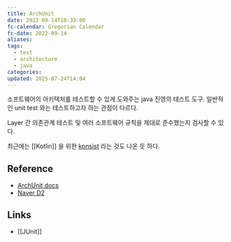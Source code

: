 ```yaml
---
title: ArchUnit
date: 2022-09-14T10:33:00
fc-calendar: Gregorian Calendar
fc-date: 2022-09-14
aliases: 
tags:
  - test
  - architecture
  - java
categories: 
updated: 2025-07-24T14:04
---
```


소프트웨어의 아키텍처를 테스트할 수 있게 도와주는 java 진영의 테스트 도구. 일반적인 unit test 와는 테스트하고자 하는 관점이 다르다.

Layer 간 의존관계 테스트 및 여러 소프트웨어 규칙을 제대로 준수했는지 검사할 수 있다.

최근에는 [[Kotlin]] 을 위한 [konsist](https://github.com/LemonAppDev/konsist#dependencies) 라는 것도 나온 듯 하다.

## Reference

- [ArchUnit docs](https://www.archunit.org/userguide/html/000_Index.html)
- [Naver D2](https://d2.naver.com/helloworld/9222129)

## Links

- [[JUnit]]
